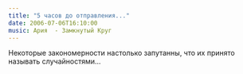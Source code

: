 ```yaml
---
title: "5 часов до отправления..."
date: 2006-07-06T16:10:00
music: Ария  - Замкнутый Круг
---
```


Некоторые закономерности настолько запутанны, что их принято называть случайностями...
